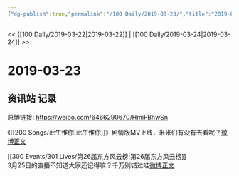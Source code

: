 ```yaml
---
{"dg-publish":true,"permalink":"/100 Daily/2019-03-23/","title":"2019-03-23","created":"2022-12-22T14:58:57.000+08:00","updated":"2023-01-09T17:24:43.252+08:00"}
---
```



<< [[100 Daily/2019-03-22\|2019-03-22]] | [[100 Daily/2019-03-24\|2019-03-24]] >>

# 2019-03-23

## 资讯站 记录

原博链接: https://weibo.com/6466290670/HmiFBhwSn

《[[200 Songs/此生惟你\|此生惟你]]》剧情版MV上线，米米们有没有去看呢？[微博正文](https://m.weibo.cn/6466290670/4352797703418125)

[[300 Events/301 Lives/第26届东方风云榜\|第26届东方风云榜]]  
3月25日的直播不知道大家还记得嘛？千万别错过哇[微博正文](https://m.weibo.cn/6466290670/4353070257700293)
